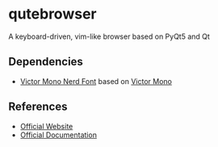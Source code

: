# qutebrowser

A keyboard-driven, vim-like browser based on PyQt5 and Qt

## Dependencies

- [Victor Mono Nerd Font](https://github.com/ryanoasis/nerd-fonts) based on
  [Victor Mono](https://github.com/rubjo/victor-mono)

## References

- [Official Website](https://www.qutebrowser.org/)
- [Official Documentation](https://github.com/qutebrowser/qutebrowser/blob/master/doc/help/index.asciidoc)
